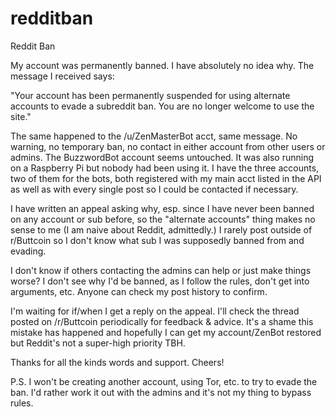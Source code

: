 # redditban
Reddit Ban

My account was permanently banned. I have absolutely no idea why. The message I received says:

"Your account has been permanently suspended for using alternate accounts to evade a subreddit ban.
You are no longer welcome to use the site."

The same happened to the /u/ZenMasterBot acct, same message. No warning, no temporary ban, no contact in either account from other users or admins. The BuzzwordBot account seems untouched. It was also running on a Raspberry Pi but nobody had been using it. I have the three accounts, two of them for the bots, both registered with my main acct listed in the API as well as with every single post so I could be contacted if necessary.

I have written an appeal asking why, esp. since I have never been banned on any account or sub before, so the "alternate accounts" thing makes no sense to me (I am naive about Reddit, admittedly.) I rarely post outside of r/Buttcoin so I don't know what sub I was supposedly banned from and evading.

I don't know if others contacting the admins can help or just make things worse? I don't see why I'd be banned, as I follow the rules, don't get into arguments, etc. Anyone can check my post history to confirm.

I'm waiting for if/when I get a reply on the appeal. I'll check the thread posted on /r/Buttcoin periodically for feedback & advice. It's a shame this mistake has happened and hopefully I can get my account/ZenBot restored but Reddit's not a super-high priority TBH.

Thanks for all the kinds words and support. Cheers!

P.S. I won't be creating another account, using Tor, etc. to try to evade the ban. I'd rather work it out with the admins and it's not my thing to bypass rules.
